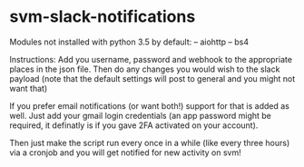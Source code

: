 # svm-slack-notifications
Modules not installed with python 3.5 by default:
– aiohttp
– bs4

Instructions:
Add you username, password and webhook to the appropriate places in the json
file. Then do any changes you would wish to the slack payload (note that the
default settings will post to general and you might not want that)

If you prefer email notifications (or want both!) support for that is added
as well. Just add your gmail login credentials (an app password might be
required, it definatly is if you gave 2FA activated on your account).

Then just make the script run every once in a while (like every three hours)
via a cronjob and you will get notified for new activity on svm!
